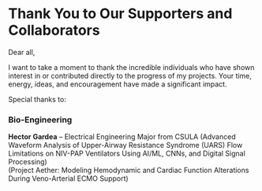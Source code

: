 
# Thank You to Our Supporters and Collaborators

Dear all,

I want to take a moment to thank the incredible individuals who have shown interest in or contributed directly to the progress of my projects. Your time, energy, ideas, and encouragement have made a significant impact.

Special thanks to:

### Bio-Engineering
**Hector Gardea** – Electrical Engineering Major from CSULA
  (Advanced Waveform Analysis of Upper-Airway Resistance Syndrome (UARS) Flow Limitations on NIV-PAP Ventilators Using AI/ML, CNNs, and Digital Signal Processing)  
  (Project Aether: Modeling Hemodynamic and Cardiac Function Alterations During Veno-Arterial ECMO Support)
